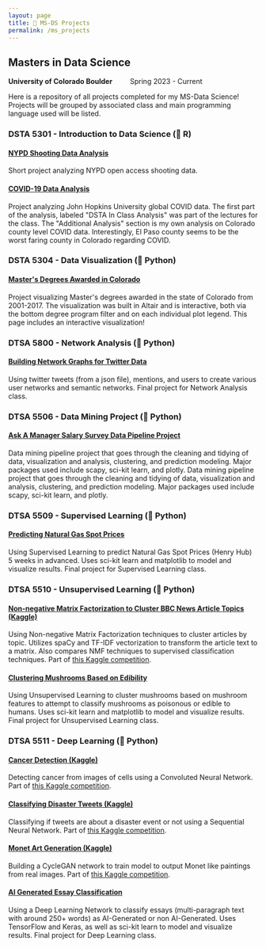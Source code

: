 ```yaml
---
layout: page
title: 📜 MS-DS Projects
permalink: /ms_projects
---
```


## Masters in Data Science 
**University of Colorado Boulder** &emsp;&emsp; Spring 2023 - Current

Here is a repository of all projects completed for my MS-Data Science! Projects will be grouped by associated class and main programming language used will be listed.

### DSTA 5301 - Introduction to Data Science (🦏 R)

#### [NYPD Shooting Data Analysis]({{site.url}}/ms_projects/dtsa5301_shooting_analysis)
Short project analyzing NYPD open access shooting data.

#### [COVID-19 Data Analysis]({{site.url}}/ms_projects/dtsa5301_covid_analysis)
Project analyzing John Hopkins University global COVID data. The first part of the analysis, labeled "DSTA In Class Analysis" was part of the lectures for the class. The "Additional Analysis" section is my own analysis on Colorado county level COVID data. Interestingly, El Paso county seems to be the worst faring county in Colorado regarding COVID.

### DSTA 5304 - Data Visualization (🐍 Python)

#### [Master's Degrees Awarded in Colorado]({{site.url}}/ms_projects/dtsa5304_mastersdeg)
Project visualizing Master's degrees awarded in the state of Colorado from 2001-2017. The visualization was built in Altair and is interactive, both via the bottom degree program filter and on each individual plot legend. This page includes an interactive visualization!

### DTSA 5800 - Network Analysis (🐍 Python)

#### [Building Network Graphs for Twitter Data]({{site.url}}/ms_projects/dtsa5800_tweets)
Using twitter tweets (from a json file), mentions, and users to create various user networks and semantic networks. Final project for Network Analysis class.

### DTSA 5506 - Data Mining Project (🐍 Python)

#### [Ask A Manager Salary Survey Data Pipeline Project]({{site.url}}/ms_projects/dtsa5506_aamsurvey)
Data mining pipeline project that goes through the cleaning and tidying of data, visualization and analysis, clustering, and prediction modeling. Major packages used include scapy, sci-kit learn, and plotly.
Data mining pipeline project that goes through the cleaning and tidying of data, visualization and analysis, clustering, and prediction modeling. Major packages used include scapy, sci-kit learn, and plotly.

### DTSA 5509 - Supervised Learning (🐍 Python)

#### [Predicting Natural Gas Spot Prices]({{site.url}}/ms_projects/dtsa5509_spotprice)
Using Supervised Learning to predict Natural Gas Spot Prices (Henry Hub) 5 weeks in advanced. Uses sci-kit learn and matplotlib to model and visualize results. Final project for Supervised Learning class.

### DTSA 5510 - Unsupervised Learning (🐍 Python)

#### [Non-negative Matrix Factorization to Cluster BBC News Article Topics (Kaggle)]({{site.url}}/ms_projects/dtsa5510_bbcnews)
Using Non-negative Matrix Factorization techniques to cluster articles by topic. Utilizes spaCy and TF-IDF vectorization to transform the article text to a matrix. Also compares NMF techniques to supervised classification techniques. Part of [this Kaggle competition](https://www.kaggle.com/competitions/learn-ai-bbc).

#### [Clustering Mushrooms Based on Edibility]({{site.url}}/ms_projects/dtsa5510_mushrooms)
Using Unsupervised Learning to cluster mushrooms based on mushroom features to attempt to classify mushrooms as poisonous or edible to humans. Uses sci-kit learn and matplotlib to model and visualize results. Final project for Unsupervised Learning class.

### DTSA 5511 - Deep Learning (🐍 Python)

#### [Cancer Detection (Kaggle)]({{site.url}}/ms_projects/dtsa5511_cnncancer)
Detecting cancer from images of cells using a Convoluted Neural Network. Part of [this Kaggle competition](https://www.kaggle.com/competitions/histopathologic-cancer-detection).

#### [Classifying Disaster Tweets (Kaggle)]({{site.url}}/ms_projects/dtsa5511_nlpdisaster)
Classifying if tweets are about a disaster event or not using a Sequential Neural Network. Part of [this Kaggle competition](https://www.kaggle.com/competitions/nlp-getting-started).

#### [Monet Art Generation (Kaggle)]({{site.url}}/ms_projects/dtsa5511_gan)
Building a CycleGAN network to train model to output Monet like paintings from real images. Part of [this Kaggle competition](https://www.kaggle.com/competitions/gan-getting-started).

#### [AI Generated Essay Classification]({{site.url}}/ms_projects/dtsa5511_essay)
Using a Deep Learning Network to classify essays (multi-paragraph text with around 250+ words) as AI-Generated or non AI-Generated. Uses TensorFlow and Keras, as well as sci-kit learn to model and visualize results. Final project for Deep Learning class.